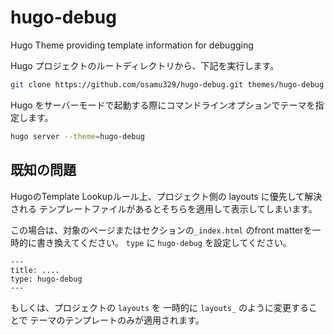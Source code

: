# hugo-debug

Hugo Theme providing template information for debugging

Hugo プロジェクトのルートディレクトリから、下記を実行します。

```bash
git clone https://github.com/osamu329/hugo-debug.git themes/hugo-debug
```

Hugo をサーバーモードで起動する際にコマンドラインオプションでテーマを指定します。

```bash
hugo server --theme=hugo-debug
```

## 既知の問題

HugoのTemplate Lookupルール上、プロジェクト側の layouts に優先して解決される
テンプレートファイルがあるとそちらを適用して表示してしまいます。

この場合は、対象のページまたはセクションの`_index.html` のfront matterを一時的に書き換えてください。
`type` に `hugo-debug` を設定してください。

```
---
title: ....
type: hugo-debug
---
```

もしくは、プロジェクトの `layouts` を 一時的に `layouts_` のように変更することで
テーマのテンプレートのみが適用されます。


